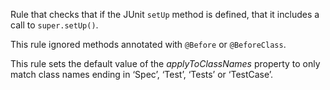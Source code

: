 Rule that checks that if the JUnit `setUp` method is defined, that it
includes a call to `super.setUp()`.

This rule ignored methods annotated with `@Before` or `@BeforeClass`.

This rule sets the default value of the *applyToClassNames* property to
only match class names ending in ‘Spec’, ‘Test’, ‘Tests’ or ‘TestCase’.
